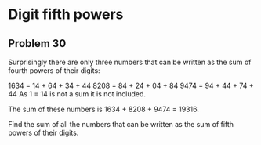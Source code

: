 # Digit fifth powers
## Problem 30

Surprisingly there are only three numbers that can be written as the sum of fourth powers of their digits:

1634 = 14 + 64 + 34 + 44
8208 = 84 + 24 + 04 + 84
9474 = 94 + 44 + 74 + 44
As 1 = 14 is not a sum it is not included.

The sum of these numbers is 1634 + 8208 + 9474 = 19316.

Find the sum of all the numbers that can be written as the sum of fifth powers of their digits.